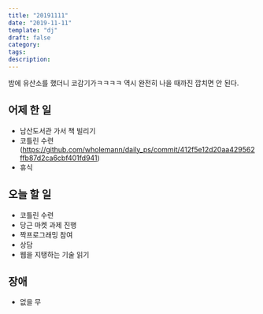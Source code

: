 ```yaml
---
title: "20191111"
date: "2019-11-11"
template: "dj"
draft: false
category: 
tags:
description:
---
```


밤에 유산소를 했더니 코감기가ㅋㅋㅋㅋ
역시 완전히 나을 때까진 깝치면 안 된다.

## 어제 한 일

* 남산도서관 가서 책 빌리기
* 코틀린 수련(https://github.com/wholemann/daily_ps/commit/412f5e12d20aa429562ffb87d2ca6cbf401fd941)
* 휴식

## 오늘 할 일

* 코틀린 수련
* 당근 마켓 과제 진행
* 짝프로그래밍 참여
* 상담
* 웹을 지탱하는 기술 읽기

## 장애

* 없을 무
